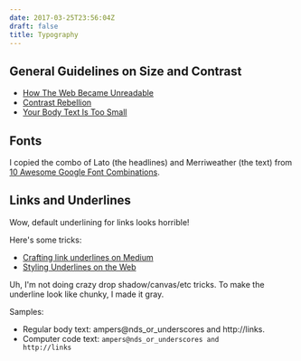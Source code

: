 ```yaml
---
date: 2017-03-25T23:56:04Z
draft: false
title: Typography
---
```


## General Guidelines on Size and Contrast

* [How The Web Became Unreadable](https://backchannel.com/how-the-web-became-unreadable-a781ddc711b6#.gqhmlwt6u)
* [Contrast Rebellion](http://contrastrebellion.com)
* [Your Body Text Is Too Small](https://blog.attackthefront.io/your-body-text-is-too-small-5e02d36dc902#.ab5myen3s)

## Fonts

I copied the combo of Lato (the headlines) and Merriweather (the text) from
[10 Awesome Google Font Combinations](https://theclientclass.com/google-font-combinations/).

## Links and Underlines

Wow, default underlining for links looks horrible!

Here's some tricks:

* [Crafting link underlines on Medium](https://medium.design/crafting-link-underlines-on-medium-7c03a9274f9#.ericl0z92)
* [Styling Underlines on the Web](https://css-tricks.com/styling-underlines-web/)

Uh, I'm not doing crazy drop shadow/canvas/etc tricks.  To make the underline
look like chunky, I made it gray.

Samples:

* Regular body text: <span class="underline">ampers@nds_or_underscores and http://links</span>.
* Computer code text: <span class="underline"><code>ampers@nds_or_underscores and http://links<code></span>

